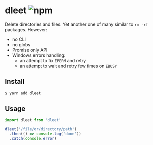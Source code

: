 # dleet ![npm](https://flat.badgen.net/npm/v/dleet)

Delete directories and files. Yet another one of many similar to `rm -rf` packages. However:

* no CLI
* no globs
* Promise only API
* Windows errors handling:
  * an attempt to fix `EPERM` and retry
  * an attempt to wait and retry few times on `EBUSY`

## Install

```sh
$ yarn add dleet
```

## Usage

```js
import dleet from 'dleet'

dleet('/file/or/directory/path')
  .then(() => console.log('done'))
  .catch(console.error)
```
